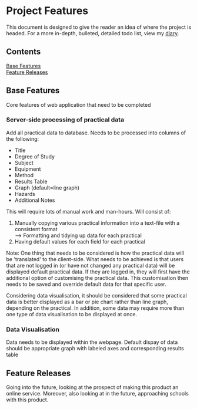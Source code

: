 # Project Features
This document is designed to give the reader an idea of where the project is headed. For a more in-depth, bulleted, detailed todo list, view my [diary](diary.md).

## Contents

[Base Features](#base-features)<br>
[Feature Releases](#feature-releases)


## Base Features
Core features of web application that need to be completed


### Server-side processing of practical data
Add all practical data to database. Needs to be processed into columns of the following:
<ul>
  <li>Title</li>
  <li>Degree of Study</li>
  <li>Subject</li>
  <li>Equipment</li>
  <li>Method</li>
  <li>Results Table</li>
  <li>Graph (default=line graph)</li>
  <li>Hazards</li>
  <li>Additional Notes</li>
</ul>

This will require lots of manual work and man-hours. Will consist of:
<ol>
  <li>Manually copying various practical information into a text-file with a consistent format</li>
    --> Formatting and tidying up data for each practical
  <li>Having default values for each field for each practical</li>
</ol>

Note: One thing that needs to be considered is how the practical data will be 'translated' to the client-side. What needs to be achieved is that users that are not logged in (or have not changed any practical data) will be displayed default practical data. If they are logged in, they will first have the additional option of customising the practical data. This customisation then needs to be saved and override default data for that specific user.

Considering data visualisation, it should be considered that some practical data is better displayed as a bar or pie chart rather than line graph, depending on the practical. In addition, some data may require more than one type of data visualisation to be displayed at once.

### Data Visualisation
Data needs to be displayed within the webpage. Default dispay of data should be appropriate graph with labeled axes and corresponding results table

## Feature Releases
Going into the future, looking at the prospect of making this product an online service. Moreover, also looking at in the future, approaching schools with this product.
